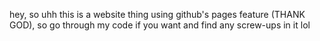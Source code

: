 hey, so uhh
this is a website thing using github's pages feature (THANK GOD), 
so go through my code if you want and find any screw-ups in it lol
